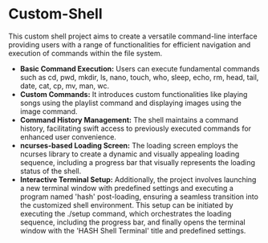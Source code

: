 # Custom-Shell
This custom shell project aims to create a versatile command-line interface providing users with a range of functionalities for efficient navigation and execution of commands within the file system. 
- **Basic Command Execution:** Users can execute fundamental commands such as cd, pwd, mkdir, ls, nano, touch, who, sleep, echo, rm, head, tail, date, cat, cp, mv, man, wc.
- **Custom Commands:** It introduces custom functionalities like playing songs using the playlist command and displaying images using the image command.
- **Command History Management:** The shell maintains a command history, facilitating swift access to previously executed commands for enhanced user convenience.
- **ncurses-based Loading Screen:** The loading screen employs the ncurses library to create a dynamic and visually appealing loading sequence, including a progress bar that visually represents the loading status of the shell.
- **Interactive Terminal Setup:** Additionally, the project involves launching a new terminal window with predefined settings and executing a program named 'hash' post-loading, ensuring a seamless transition into the customized shell environment. This setup can be initiated by executing the ./setup command, which orchestrates the loading sequence, including the progress bar, and finally opens the terminal window with the 'HASH Shell Terminal' title and predefined settings.


